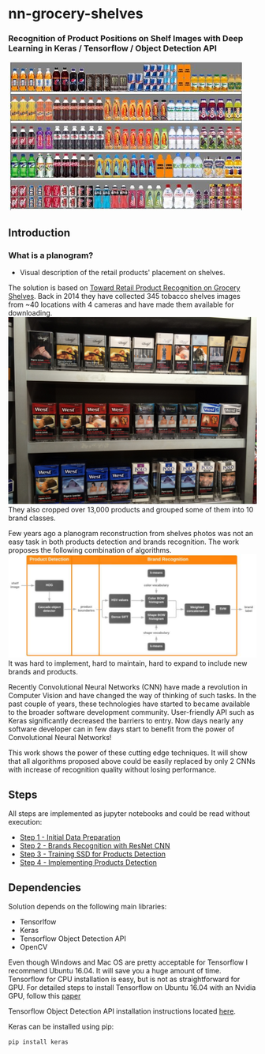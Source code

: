 # nn-grocery-shelves
### Recognition of Product Positions on Shelf Images with Deep Learning in Keras / Tensorflow / Object Detection API

![](docs/images/planogram.jpg)

## Introduction

### What is a planogram?
- Visual description of the retail products' placement on shelves.

The solution is based on [Toward Retail Product Recognition on Grocery Shelves](https://pdfs.semanticscholar.org/280e/57ea3e882f82a60065fedde058ce00769c06.pdf).
Back in 2014 they have collected 345 tobacco shelves images from ~40 locations with 4 cameras and have made them available for downloading.
![](docs/images/C1_P02_N3_S3_1.JPG)
They also cropped over 13,000 products and grouped some of them into 10 brand classes.

Few years ago a planogram reconstruction from shelves photos was not an easy task in both products detection and brands recognition. The work
proposes the following combination of algorithms.
![](docs/images/process.png)
It was hard to implement, hard to maintain, hard to expand to include new brands and products.

Recently Convolutional Neural Networks (CNN) have made a revolution in Computer Vision and have changed the way of thinking of such tasks.
In the past couple of years, these technologies have started to became available to the broader software development community. User-friendly API such as Keras
significantly decreased the barriers to entry. Now days nearly any software developer can in few days start to benefit from the power of Convolutional Neural Networks!

This work shows the power of these cutting edge techniques. It will show that all algorithms proposed above could be easily replaced
by only 2 CNNs with increase of recognition quality without losing performance.

## Steps

All steps are implemented as jupyter notebooks and could be read without execution:
*   [Step 1 - Initial Data Preparation](https://github.com/empathy87/nn-grocery-shelves/blob/master/Step%201%20-%20Initial%20Data%20Preparation.ipynb)
*   [Step 2 - Brands Recognition with ResNet CNN](https://github.com/empathy87/nn-grocery-shelves/blob/master/Step%202%20-%20Brands%20Recognition%20with%20CNN.ipynb)
*   [Step 3 - Training SSD for Products Detection](https://github.com/empathy87/nn-grocery-shelves/blob/master/Step%203%20-%20Training%20SSD%20for%20Products%20Detection.ipynb)
*   [Step 4 - Implementing Products Detection](https://github.com/empathy87/nn-grocery-shelves/blob/master/Step%204%20-%20Implementing%20Products%20Detection.ipynb)

## Dependencies

Solution depends on the following main libraries:
*   Tensorlfow
*   Keras
*   Tensorflow Object Detection API
*   OpenCV

Even though Windows and Mac OS are pretty acceptable for Tensorflow I recommend 
Ubuntu 16.04. It will save you a huge amount of time. Tensorflow for CPU installation
is easy, but is not as straightforward for GPU. For detailed steps to install Tensorflow 
on Ubuntu 16.04 with an Nvidia GPU, follow this [paper](https://www.quantstart.com/articles/installing-tensorflow-on-ubuntu-1604-with-an-nvidia-gpu)

Tensorflow Object Detection API installation instructions located [here](https://github.com/tensorflow/models/blob/master/research/object_detection/g3doc/installation.md).

Keras can be installed using pip:
``` bash
pip install keras
```


